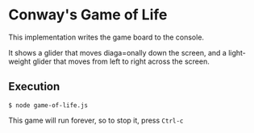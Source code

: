 # Conway's Game of Life

This implementation writes the game board to the console.

It shows a glider that moves diaga=onally down the screen, and a light-weight glider that moves from left to right across the screen.

## Execution

```shell
$ node game-of-life.js
```

This game will run forever, so to stop it, press `Ctrl-c`
